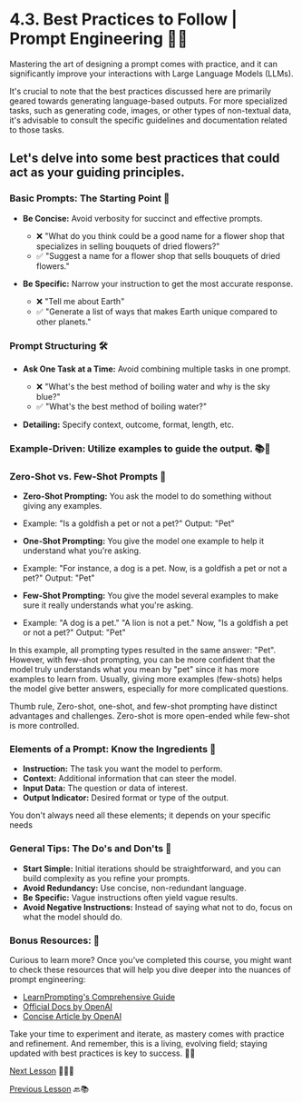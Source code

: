 # 4.3. **Best Practices to Follow | Prompt Engineering** 🚀📝

Mastering the art of designing a prompt comes with practice, and it can significantly improve your interactions with Large Language Models (LLMs). 

It's crucial to note that the best practices discussed here are primarily geared towards generating language-based outputs. For more specialized tasks, such as generating code, images, or other types of non-textual data, it's advisable to consult the specific guidelines and documentation related to those tasks.

## **Let's delve into some best practices that could act as your guiding principles.**

### **Basic Prompts: The Starting Point** 🌱
- **Be Concise:** Avoid verbosity for succinct and effective prompts.
  - ❌ "What do you think could be a good name for a flower shop that specializes in selling bouquets of dried flowers?"
  - ✅ "Suggest a name for a flower shop that sells bouquets of dried flowers."

- **Be Specific:** Narrow your instruction to get the most accurate response.
  - ❌ "Tell me about Earth"
  - ✅ "Generate a list of ways that makes Earth unique compared to other planets."

### **Prompt Structuring** 🛠️
- **Ask One Task at a Time:** Avoid combining multiple tasks in one prompt.
  - ❌ "What's the best method of boiling water and why is the sky blue?"
  - ✅ "What's the best method of boiling water?"

- **Detailing:** Specify context, outcome, format, length, etc.

### **Example-Driven: Utilize examples to guide the output.** 📚🚀

### **Zero-Shot vs. Few-Shot Prompts** 🎯
- **Zero-Shot Prompting:** You ask the model to do something without giving any examples.
- Example: 
          "Is a goldfish a pet or not a pet?"
           Output: "Pet"

- **One-Shot Prompting:** You give the model one example to help it understand what you're asking.
- Example: 
          "For instance, a dog is a pet. Now, is a goldfish a pet or not a pet?"
           Output: "Pet"

- **Few-Shot Prompting:** You give the model several examples to make sure it really understands what you're asking.
- Example:
          "A dog is a pet."
          "A lion is not a pet."
          Now, "Is a goldfish a pet or not a pet?"
          Output: "Pet"

In this example, all prompting types resulted in the same answer: "Pet". However, with few-shot prompting, you can be more confident that the model truly understands what you mean by "pet" since it has more examples to learn from. Usually, giving more examples (few-shots) helps the model give better answers, especially for more complicated questions.

Thumb rule, Zero-shot, one-shot, and few-shot prompting have distinct advantages and challenges. Zero-shot is more open-ended while few-shot is more controlled.


### **Elements of a Prompt: Know the Ingredients** 🧪
- **Instruction:** The task you want the model to perform.
- **Context:** Additional information that can steer the model.
- **Input Data:** The question or data of interest.
- **Output Indicator:** Desired format or type of the output.

You don't always need all these elements; it depends on your specific needs

### **General Tips: The Do's and Don'ts** 🚦
- **Start Simple:** Initial iterations should be straightforward, and you can build complexity as you refine your prompts. 
- **Avoid Redundancy:** Use concise, non-redundant language.
- **Be Specific:** Vague instructions often yield vague results.
- **Avoid Negative Instructions:** Instead of saying what not to do, focus on what the model should do.

### **Bonus Resources:** 🎁
Curious to learn more? Once you’ve completed this course, you might want to check these resources that will help you dive deeper into the nuances of prompt engineering:

- [LearnPrompting's Comprehensive Guide](https://learnprompting.org/docs/intro)
- [Official Docs by OpenAI](https://platform.openai.com/docs/guides/gpt-best-practices)
- [Concise Article by OpenAI](https://help.openai.com/en/articles/6654000-best-practices-for-prompt-engineering-with-openai-api)

Take your time to experiment and iterate, as mastery comes with practice and refinement. And remember, this is a living, evolving field; staying updated with best practices is key to success. 🚀✨

[Next Lesson](https://github.com/gtech-mulearn/Pathway-AI-Bootcamp/blob/main/Task-3.md) 📖👣🔜

[Previous Lesson](https://github.com/gtech-mulearn/Pathway-AI-Bootcamp/blob/main/Prompt%20Engineering-Part-2.md) 🔙📚
